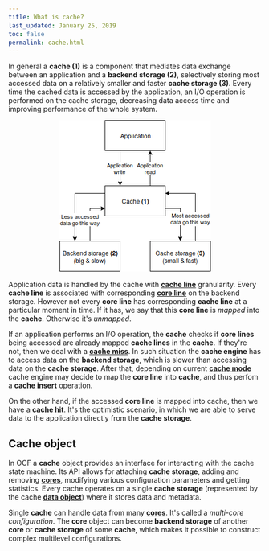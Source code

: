 ```yaml
---
title: What is cache?
last_updated: January 25, 2019
toc: false
permalink: cache.html
---
```


In general a **cache (1)** is a component that mediates data exchange
between an application and a **backend storage (2)**, selectively storing
most accessed data on a relatively smaller and faster **cache storage (3)**.
Every time the cached data is accessed by the application, an I/O operation
is performed on the cache storage, decreasing data access time and improving
performance of the whole system.

<center><img src="images/cache.png"></center>

Application data is handled by the cache with [**cache line**](/cache_line.html)
granularity. Every **cache line** is associated with corresponding
[**core line**](/cache_line.html) on the backend storage. However not
every **core line** has corresponding **cache line** at a particular
moment in time. If it has, we say that this **core line** is *mapped*
into the **cache**. Otherwise it's *unmapped*.

If an application performs an I/O operation, the **cache** checks if
**core lines** being accessed are already mapped **cache lines** in
the **cache**. If they're not, then we deal with a
[**cache miss**](/cache_operations.html). In such situation the **cache
engine** has to access data on the **backend storage**, which is slower
than accessing data on the **cache storage**. After that, depending on
current [**cache mode**](/cache_configuration.html) cache engine may
decide to map the **core line** into **cache**, and thus perfom a
[**cache insert**](/cache_operations.html) operation.

On the other hand, if the accessed **core line** is mapped into cache,
then we have a [**cache hit**](/cache_operations.html). It's the optimistic
scenario, in which we are able to serve data to the application directly
from the **cache storage**.

## Cache object

In OCF a **cache** object provides an interface for interacting with
the cache state machine. Its API allows for attaching **cache storage**,
adding and removing [**cores**](/core.html), modifying various configuration
parameters and getting statistics. Every cache operates on a single **cache
storage** (represented by the cache [**data object**](/data_object.html))
where it stores data and metadata.

Single **cache** can handle data from many [**cores**](/core.html). It's
called a *multi-core configuration*. The **core** object can become
**backend storage** of another **core** or **cache storage** of some
**cache**, which makes it possible to construct complex multilevel
configurations.
